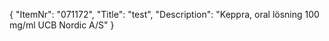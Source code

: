 {
  "ItemNr": "071172",
  "Title": "test",
  "Description": "Keppra, oral lösning 100 mg/ml UCB Nordic A/S"
}